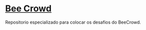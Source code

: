# <a href="https://www.beecrowd.com.br/">Bee Crowd</a> #

Repositorio especializado para colocar os desafios do BeeCrowd.